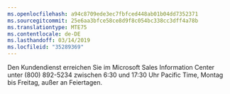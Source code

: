 ```yaml
---
ms.openlocfilehash: a94c8709ede3ec7fbfced448ab01b04dd7352371
ms.sourcegitcommit: 25e6aa3bfce58ce8d9f8c054bc338cc3dff4a78b
ms.translationtype: MTE75
ms.contentlocale: de-DE
ms.lasthandoff: 03/14/2019
ms.locfileid: "35289369"
---
```

Den Kundendienst erreichen Sie im Microsoft Sales Information Center unter (800) 892-5234 zwischen 6:30 und 17:30 Uhr Pacific Time, Montag bis Freitag, außer an Feiertagen.